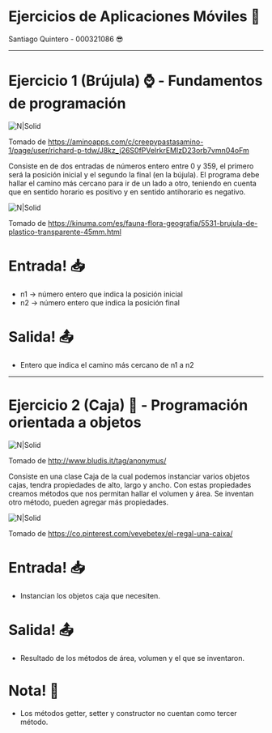 ﻿# Ejercicios de Aplicaciones Móviles 📱
 Santiago Quintero - 000321086 😎
__________________________________________________________________________________________________

# Ejercicio 1 (Brújula) ⌚️  - Fundamentos de programación 
![N|Solid](https://img.overpic.net/images/k/3/d/xk3dikfgxfzcmrcz6u5g6.jpg)

Tomado de https://aminoapps.com/c/creepypastasamino-1/page/user/richard-p-tdw/J8kz_j26S0fPVelrkrEMlzD23orb7vmn04oFm


Consiste en de dos entradas de números entero entre 0 y 359, el primero será la posición inicial y el segundo la final (en la bújula). El programa debe hallar el camino más cercano para ir de un lado a otro, teniendo en cuenta que en sentido horario es positivo y en sentido antihorario es negativo.

![N|Solid](https://kinuma.com/17677-large_default/brujula-de-plastico-transparente-45mm.jpg)

Tomado de https://kinuma.com/es/fauna-flora-geografia/5531-brujula-de-plastico-transparente-45mm.html


# Entrada! 📥 
  - n1 -> número entero que indica la posición inicial
  - n2 -> número entero que indica la posición final


# Salida! 📤
  - Entero que indica el camino más cercano de n1 a n2

--------------------------------------------------------------------------------------------------


# Ejercicio 2 (Caja) 📮  - Programación orientada a objetos
![N|Solid](https://images.eltiempo.digital/files/article_main/uploads/2017/06/27/595317e8f0820.jpeg)

Tomado de http://www.bludis.it/tag/anonymus/


Consiste en una clase Caja de la cual podemos instanciar varios objetos cajas, tendra propiedades de alto, largo y ancho. Con estas propiedades creamos métodos que nos permitan hallar el volumen y área. Se inventan otro método, pueden agregar más propiedades.

![N|Solid](https://www.precintosnoan.com/wp-content/uploads/2016/02/Caja-carton-kraft.jpg)

Tomado de https://co.pinterest.com/vevebetex/el-regal-una-caixa/


# Entrada! 📥 
  - Instancian los objetos caja que necesiten.


# Salida! 📤
  - Resultado de los métodos de área, volumen y el que se inventaron.


# Nota! 📔
  - Los métodos getter, setter y constructor no cuentan como tercer método.
 